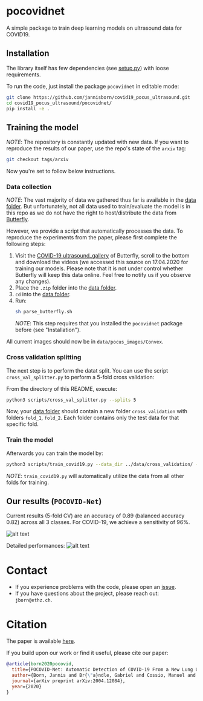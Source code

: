 # pocovidnet

A simple package to train deep learning models on ultrasound data for COVID19.

## Installation

The library itself has few dependencies (see [setup.py](setup.py)) with loose requirements. 

To run the code, just install the package `pocovidnet` in editable mode:

```sh
git clone https://github.com/jannisborn/covid19_pocus_ultrasound.git
cd covid19_pocus_ultrasound/pocovidnet/
pip install -e .
```

## Training the model

*NOTE*: The repository is constantly updated with new data. If you want to
reproduce the results of our paper, use the repo's state of the `arxiv` tag:
```sh
git checkout tags/arxiv
```
Now you're set to follow below instructions.


### Data collection
*NOTE*: The vast majority of data we gathered thus far is available in the 
[data folder](../data).
But unfortunately, not all data used to train/evaluate the model is in this repo
as we do not have the right to host/distribute the data from
[Butterfly](https://butterflynetwork.com).

However, we provide a script that automatically processes the data. To reproduce
the experiments from the paper, please first complete the following steps:

1. Visit the [COVID-19 ultrasound_gallery](https://butterflynetwork.com/covid19/covid-19-ultrasound-gallery)
   of Butterfly, scroll to the bottom and download the videos (we accessed this
   source on 17.04.2020 for training our models. Please note that it is not
   under control whether Butterfly will keep this data online. Feel free to
   notify us if you observe any changes).
2. Place the `.zip` folder into the [data folder](../data).
3. `cd` into the [data folder](../data).
3. Run:
    ```sh
    sh parse_butterfly.sh
    ```
    *NOTE*: This step requires that you installed the `pocovidnet` package
    before (see "Installation").
    
All current images should now be in `data/pocus_images/Convex`.


### Cross validation splitting
The next step is to perform the datat split. You can use the script
`cross_val_splitter.py` to perform a 5-fold cross validation:

From the directory of this README, execute:
```sh
python3 scripts/cross_val_splitter.py --splits 5
```
Now, your [data folder](../data) should contain a new folder `cross_validation`
with folders `fold_1`, `fold_2`. Each folder contains only the test data for
that specific fold.

### Train the model

Afterwards you can train the model by:
```sh
python3 scripts/train_covid19.py --data_dir ../data/cross_validation/ --fold 0 --epochs 2
```
*NOTE*: `train_covid19.py` will automatically utilize the data from all other
folds for training.

## Our results (`POCOVID-Net`)

Current results (5-fold CV) are an accuracy of 0.89 (balanced accuracy 0.82) across all 3
classes. For COVID-19, we achieve a sensitivity of 96%.

![alt text](https://github.com/jannisborn/covid19_pocus_ultrasound/blob/master/pocovidnet/plots/confusion_matrix.png "Confusion matrix")

Detailed performances:
![alt text](https://github.com/jannisborn/covid19_pocus_ultrasound/blob/master/pocovidnet/plots/result_table.png "Result table")

# Contact 
- If you experience problems with the code, please open an
[issue](https://github.com/jannisborn/covid19_pocus_ultrasound/issues).
- If you have questions about the project, please reach out: `jborn@ethz.ch`.


# Citation

The paper is available [here](https://arxiv.org/abs/2004.12084).

If you build upon our work or find it useful, please cite our paper:
```bib
@article{born2020pocovid,
  title={POCOVID-Net: Automatic Detection of COVID-19 From a New Lung Ultrasound Imaging Dataset (POCUS)},
  author={Born, Jannis and Br{\"a}ndle, Gabriel and Cossio, Manuel and Disdier, Marion and Goulet, Julie and Roulin, J{\'e}r{\'e}mie and Wiedemann, Nina},
  journal={arXiv preprint arXiv:2004.12084},
  year={2020}
}
```